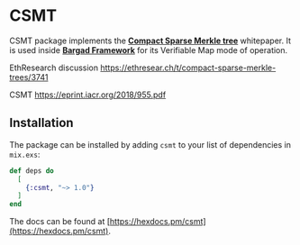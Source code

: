 # CSMT

CSMT package implements the [**Compact Sparse Merkle tree**](https://osf.io/8mcnh/download) whitepaper. It is used inside [**Bargad Framework**](https://github.com/ZanjeerPlatform/bargad) for its Verifiable Map mode of operation.

EthResearch discussion
https://ethresear.ch/t/compact-sparse-merkle-trees/3741

CSMT
https://eprint.iacr.org/2018/955.pdf

## Installation

The package can be installed by adding `csmt` to your list of dependencies in `mix.exs`:

```elixir
def deps do
  [
    {:csmt, "~> 1.0"}
  ]
end
```

The docs can be found at [https://hexdocs.pm/csmt](https://hexdocs.pm/csmt).
